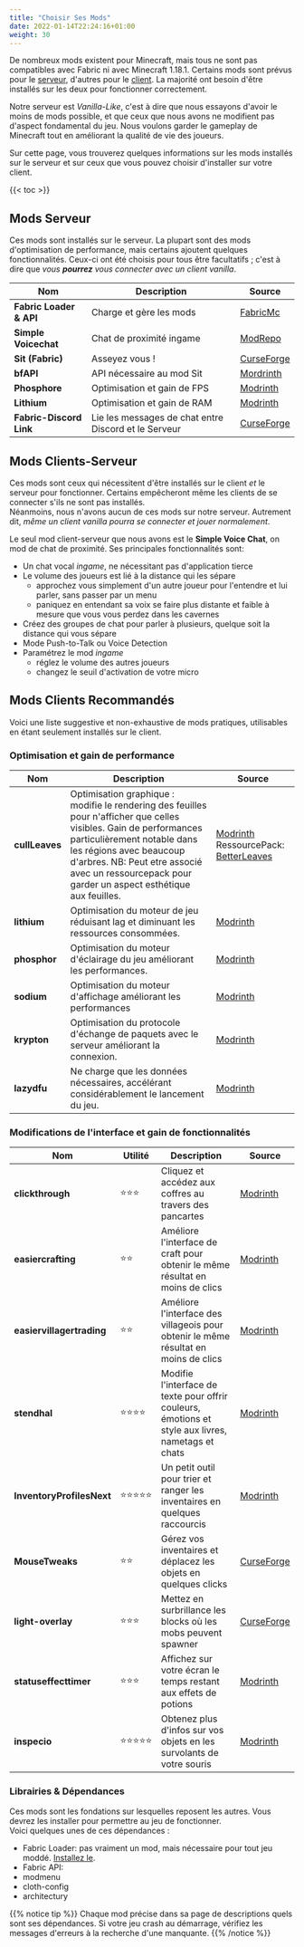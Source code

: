 ```yaml
---
title: "Choisir Ses Mods"
date: 2022-01-14T22:24:16+01:00
weight: 30
---
```


De nombreux mods existent pour Minecraft, mais tous ne sont pas compatibles avec Fabric ni avec Minecraft 1.18.1. Certains mods sont prévus pour le [serveur](/lexique#serveur), d'autres pour le [client](/lexique#cleint). La majorité ont besoin d'être installés sur les deux pour fonctionner correctement.

Notre serveur est *Vanilla-Like*, c'est à dire que nous essayons d'avoir le moins de mods possible, et que ceux que nous avons ne modifient pas d'aspect fondamental du jeu. Nous voulons garder le gameplay de Minecraft tout en améliorant la qualité de vie des joueurs.

Sur cette page, vous trouverez quelques informations sur les mods installés sur le serveur et sur ceux que vous pouvez choisir d'installer sur votre client.

{{< toc >}}

## Mods Serveur
Ces mods sont installés sur le serveur. La plupart sont des mods d'optimisation de performance, mais certains ajoutent quelques fonctionnalités. Ceux-ci ont été choisis pour tous être facultatifs ; c'est à dire que *vous **pourrez** vous connecter avec un client vanilla*. 

| Nom                     | Description                                          | Source       |
|-------------------------|------------------------------------------------------|--------------|
| **Fabric Loader & API** | Charge et gère les mods                              | [FabricMc](http://frabcricmc.net) |
| **Simple Voicechat**    | Chat de proximité ingame                             | [ModRepo](https://modrepo.de/minecraft/voicechat/overview/)      |
| **Sit (Fabric)**        | Asseyez vous !                                       | [CurseForge](https://www.curseforge.com/minecraft/mc-mods/sit-fabric)     |
| **bfAPI**               | API nécessaire au mod Sit                            | [Mordrinth](https://modrinth.com/mod/bfapi)     |
| **Phosphore**           | Optimisation et gain de FPS                          | [Modrinth](https://modrinth.com/mod/phosphor)     |
| **Lithium**             | Optimisation et gain de RAM                          | [Modrinth](https://modrinth.com/mod/lithium)     |
| **Fabric-Discord Link** | Lie les messages de chat entre Discord et le Serveur | [CurseForge](https://www.curseforge.com/minecraft/mc-mods/fabric-discord-link)     |

## Mods Clients-Serveur
Ces mods sont ceux qui nécessitent d'être installés sur le client *et* le serveur pour fonctionner. Certains empêcheront même les clients de se connecter s'ils ne sont pas installés.  
Néanmoins, nous n'avons aucun de ces mods sur notre serveur. Autrement dit, *même un client vanilla pourra se connecter et jouer normalement*.

Le seul mod client-serveur que nous avons est le **Simple Voice Chat**, on mod de chat de proximité. Ses principales fonctionnalités sont:
 - Un chat vocal *ingame*, ne nécessitant pas d'application tierce
 - Le volume des joueurs est lié à la distance qui les sépare
    - approchez vous simplement d'un autre joueur pour l'entendre et lui parler, sans passer par un menu
    - paniquez en entendant sa voix se faire plus distante et faible à mesure que vous vous perdez dans les cavernes
 - Créez des groupes de chat pour parler à plusieurs, quelque soit la distance qui vous sépare
 - Mode Push-to-Talk ou Voice Detection 
 - Paramétrez le mod *ingame*
    - réglez le volume des autres joueurs
    - changez le seuil d'activation de votre micro

## Mods Clients Recommandés
Voici une liste suggestive et non-exhaustive de mods pratiques, utilisables en étant seulement installés sur le client. 

### Optimisation et gain de performance
| Nom            | Description                                                                                                                                                                                                                                                                        | Source                                                                                                                                                     |
|----------------|------------------------------------------------------------------------------------------------------------------------------------------------------------------------------------------------------------------------------------------------------------------------------------|------------------------------------------------------------------------------------------------------------------------------------------------------------|
| **cullLeaves** | Optimisation graphique : modifie le rendering des feuilles pour n'afficher que celles visibles. Gain de performances particulièrement notable dans les régions avec beaucoup d'arbres.  NB: Peut etre associé avec un ressourcepack pour garder un aspect esthétique aux feuilles. | [Modrinth](https://modrinth.com/mod/cull-leaves) RessourcePack: [BetterLeaves](https://www.curseforge.com/minecraft/texture-packs/motschens-better-leaves) |
| **lithium**    | Optimisation du moteur de jeu réduisant lag et diminuant les ressources consommées.                                                                                                                                                                                                | [Modrinth](https://modrinth.com/mod/lithium)                                                                                                               |
| **phosphor**   | Optimisation du moteur d'éclairage du jeu améliorant les performances.                                                                                                                                                                                                             | [Modrinth](https://modrinth.com/mod/phosphor)                                                                                                              |
| **sodium**     | Optimisation du moteur d'affichage améliorant les performances                                                                                                                                                                                                                     | [Modrinth](https://modrinth.com/mod/sodium)                                                                                                                |
| **krypton**    | Optimisation du protocole d'échange de paquets avec le serveur améliorant la connexion.                                                                                                                                                                                            | [Modrinth](https://modrinth.com/mod/krypton)                                                                                                               |
| **lazydfu**    | Ne charge que les données nécessaires, accélérant considérablement le lancement du jeu.                                                                                                                                                                                            | [Modrinth](https://modrinth.com/mod/lazydfu)                                                                                                               |                                                                                          |        |

### Modifications de l'interface et gain de fonctionnalités
| Nom                       | Utilité | Description                                                                                          | Source                                                                    |
|---------------------------|---------|------------------------------------------------------------------------------------------------------|---------------------------------------------------------------------------|
| **clickthrough**          | ⭐⭐⭐     | Cliquez et accédez aux coffres au travers des pancartes                                              | [Modrinth](https://modrinth.com/mod/clickthrough)                         |
| **easiercrafting**        | ⭐⭐      | Améliore l'interface de craft pour obtenir le même résultat en moins de clics                       | [Modrinth](https://modrinth.com/mod/easiercrafting)                       |
| **easiervillagertrading** | ⭐⭐      | Améliore l'interface des villageois pour obtenir le même résultat en moins de clics                 | [Modrinth](https://modrinth.com/mod/easiervillagertrading)                |
| **stendhal**              | ⭐⭐⭐⭐    | Modifie l'interface de texte pour offrir couleurs, émotions et style aux livres, nametags et chats | [Modrinth](https://modrinth.com/mod/stendhal)                             |
| **InventoryProfilesNext** | ⭐⭐⭐⭐⭐   | Un petit outil pour trier et ranger les inventaires en quelques raccourcis                          | [Modrinth](https://modrinth.com/mod/inventory-profiles-next)              |
| **MouseTweaks**           | ⭐⭐      | Gérez vos inventaires et déplacez les objets en quelques clicks                                      | [CurseForge](https://www.curseforge.com/minecraft/mc-mods/mouse-tweaks)   |
| **light-overlay**         | ⭐⭐⭐     | Mettez en surbrillance les blocks où les mobs peuvent spawner                                      | [CurseForge](https://www.curseforge.com/minecraft/mc-mods/light-overlay/) |
| **statuseffecttimer**     | ⭐⭐⭐     | Affichez sur votre écran le temps restant aux effets de potions                                      | [Modrinth](https://modrinth.com/mod/statuseffecttimer)                    |
| **inspecio**              | ⭐⭐⭐⭐⭐   | Obtenez plus d'infos sur vos objets en les survolants de votre souris                                | [Modrinth](https://modrinth.com/mod/inspecio)                             |

### Librairies & Dépendances
Ces mods sont les fondations sur lesquelles reposent les autres. Vous devrez les installer pour permettre au jeu de fonctionner.  
Voici quelques unes de ces dépendances :
  - Fabric Loader: pas vraiment un mod, mais nécessaire pour tout jeu moddé. [Installez le](/guide-technique/installer-fabric).
  - Fabric API: 
  - modmenu
  - cloth-config
  - architectury

{{% notice tip %}}
Chaque mod précise dans sa page de descriptions quels sont ses dépendances. Si votre jeu crash au démarrage, vérifiez les messages d'erreurs à la recherche d'une manquante.
{{% /notice %}}
